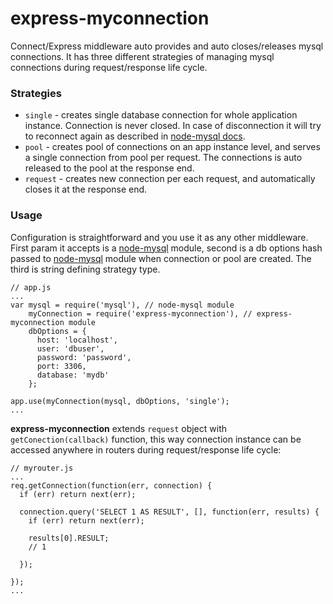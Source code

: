express-myconnection
============

Connect/Express middleware auto provides and auto closes/releases mysql connections. It has three different strategies of managing mysql connections during request/response life cycle.

### Strategies
*   `single` - creates single database connection for whole application instance. Connection is never closed. In case of disconnection it will try to reconnect again as described in [node-mysql docs](https://github.com/felixge/node-mysql).
*   `pool` - creates pool of connections on an app instance level, and serves a single connection from pool per request. The connections is auto released to the pool at the response end.
*   `request` - creates new connection per each request, and automatically closes it at the response end.

### Usage

Configuration is straightforward and you use it as any other middleware. First param it accepts is a  [node-mysql](https://github.com/felixge/node-mysql) module, second is a db options hash passed to [node-mysql](https://github.com/felixge/node-mysql) module when connection or pool are created. The third is string defining strategy type.

    // app.js
    ...
    var mysql = require('mysql'), // node-mysql module
        myConnection = require('express-myconnection'), // express-myconnection module
        dbOptions = {
          host: 'localhost',
          user: 'dbuser',
          password: 'password',
          port: 3306,
          database: 'mydb'
        };
      
    app.use(myConnection(mysql, dbOptions, 'single');
    ...
    
**express-myconnection** extends `request` object with `getConection(callback)` function, this way connection instance can be accessed anywhere in routers during request/response life cycle:

    // myrouter.js
    ...
    req.getConnection(function(err, connection) {
      if (err) return next(err);
      
      connection.query('SELECT 1 AS RESULT', [], function(err, results) {
        if (err) return next(err);
        
        results[0].RESULT;
        // 1
        
      });
      
    });
    ...
